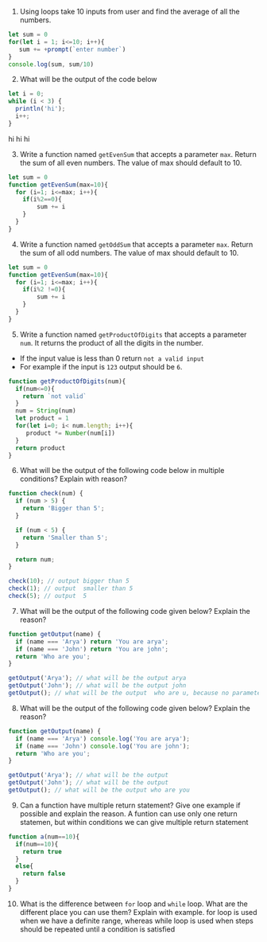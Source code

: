 1. Using loops take 10 inputs from user and find the average of all the numbers.
```js
let sum = 0
for(let i = 1; i<=10; i++){
   sum += +prompt(`enter number`)
}
console.log(sum, sum/10)
```
2. What will be the output of the code below

```js
let i = 0;
while (i < 3) {
  println('hi');
  i++;
}
```
hi hi hi

3. Write a function named `getEvenSum` that accepts a parameter `max`. Return the sum of all even numbers. The value of max should default to 10.
```js
let sum = 0
function getEvenSum(max=10){
  for (i=1; i<=max; i++){
    if(i%2==0){
        sum += i
    }
  }
}
```
4. Write a function named `getOddSum` that accepts a parameter `max`. Return the sum of all odd numbers. The value of max should default to 10.
```js
let sum = 0
function getEvenSum(max=10){
  for (i=1; i<=max; i++){
    if(i%2 !=0){
        sum += i
    }
  }
}
```
5. Write a function named `getProductOfDigits` that accepts a parameter `num`. It returns the product of all the digits in the number.

- If the input value is less than 0 return `not a valid input`
- For example if the input is `123` output should be `6`.
```js
function getProductOfDigits(num){
  if(num<=0){
    return `not valid`
  }
  num = String(num)
  let product = 1
  for(let i=0; i< num.length; i++){
     product *= Number(num[i])
  }
  return product
}
```
6. What will be the output of the following code below in multiple conditions? Explain with reason?

```js
function check(num) {
  if (num > 5) {
    return 'Bigger than 5';
  }

  if (num < 5) {
    return 'Smaller than 5';
  }

  return num;
}

check(10); // output bigger than 5
check(1); // output  smaller than 5
check(5); // output  5
```

7. What will be the output of the following code given below? Explain the reason?

```js
function getOutput(name) {
  if (name === 'Arya') return 'You are arya';
  if (name === 'John') return 'You are john';
  return 'Who are you';
}

getOutput('Arya'); // what will be the output arya
getOutput('John'); // what will be the output john 
getOutput(); // what will be the output  who are u, because no parameter passed to name argument thus it will be undefined, and function has a return statement which will execute
```

8. What will be the output of the following code given below? Explain the reason?

```js
function getOutput(name) {
  if (name === 'Arya') console.log('You are arya');
  if (name === 'John') console.log('You are john');
  return 'Who are you';
}

getOutput('Arya'); // what will be the output
getOutput('John'); // what will be the output
getOutput(); // what will be the output who are you
```

9. Can a function have multiple return statement? Give one example if possible and explain the reason.
A funtion can use only one return statemen, but within conditions we can give multiple return statement
```js
function a(num==10){
  if(num==10){
    return true
  }
  else{
    return false
  }
}
```
10. What is the difference between `for` loop and `while` loop. What are the different place you can use them? Explain with example.
for loop  is used when we have a definite range, whereas while loop is used when steps should be repeated until a condition is satisfied
